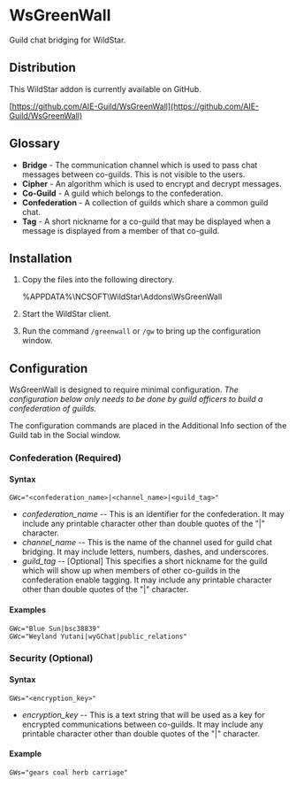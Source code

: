 WsGreenWall
===========

Guild chat bridging for WildStar.

Distribution
------------

This WildStar addon is currently available on GitHub.

[https://github.com/AIE-Guild/WsGreenWall](https://github.com/AIE-Guild/WsGreenWall)


Glossary
--------

- **Bridge** - The communication channel which is used to pass chat messages between co-guilds.  This is not visible to the users.
- **Cipher** - An algorithm which is used to encrypt and decrypt messages.
- **Co-Guild** - A guild which belongs to the confederation.
- **Confederation** - A collection of guilds which share a common guild chat.
- **Tag** - A short nickname for a co-guild that may be displayed when a message is displayed from a member of that co-guild.


Installation
------------

1. Copy the files into the following directory.

    %APPDATA%\NCSOFT\WildStar\Addons\WsGreenWall

2. Start the WildStar client.

3. Run the command `/greenwall` or `/gw` to bring up the configuration window.


Configuration
-------------

WsGreenWall is designed to require minimal configuration. *The configuration below only needs to be done by guild officers to build a confederation of guilds.*

The configuration commands are placed in the Additional Info section of the Guild tab in the Social window.

### Confederation (Required)

#### Syntax

    GWc="<confederation_name>|<channel_name>|<guild_tag>"

- *confederation_name* -- This is an identifier for the confederation.  It may include any printable character other than double quotes of the "|" character.
- *channel_name* -- This is the name of the channel used for guild chat bridging. It may include letters, numbers, dashes, and underscores.
- *guild_tag* -- [Optional] This specifies a short nickname for the guild which will show up when members of other co-guilds in the confederation enable tagging. It may include any printable character other than double quotes of the "|" character.

#### Examples

    GWc="Blue Sun|bsc38839"
    GWc="Weyland Yutani|wyGChat|public_relations"


### Security (Optional)

#### Syntax

    GWs="<encryption_key>"

- *encryption_key* -- This is a text string that will be used as a key for encrypted communications between co-guilds. It may include any printable character other than double quotes of the "|" character.
 
#### Example

    GWs="gears coal herb carriage"


